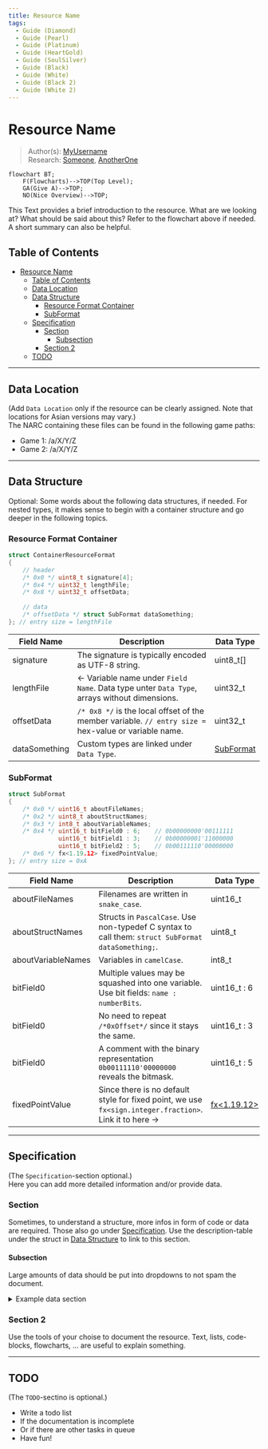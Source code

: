 ```yaml
---
title: Resource Name
tags:
  - Guide (Diamond)
  - Guide (Pearl)
  - Guide (Platinum)
  - Guide (HeartGold)
  - Guide (SoulSilver)  
  - Guide (Black)
  - Guide (White)
  - Guide (Black 2)
  - Guide (White 2)
---
```


# Resource Name
> Author(s): [MyUsername]() <br />
> Research: [Someone](), [AnotherOne]()

```mermaid
flowchart BT;
    F(Flowcharts)-->TOP(Top Level);
    GA(Give A)-->TOP;
    NO(Nice Overview)-->TOP;
```
This Text provides a brief introduction to the resource. What are we looking at? What should be said about this? Refer to the flowchart above if needed. A short summary can also be helpful.

## Table of Contents
- [Resource Name](#resource-name)
  - [Table of Contents](#table-of-contents)
  - [Data Location](#data-location)
  - [Data Structure](#data-structure)
    - [Resource Format Container](#resource-format-container)
    - [SubFormat](#subformat)
  - [Specification](#specification)
    - [Section](#section)
      - [Subsection](#subsection)
    - [Section 2](#section-2)
  - [TODO](#todo)
---

## Data Location
(Add `Data Location` only if the resource can be clearly assigned. Note that locations for Asian versions may vary.) <br />
The NARC containing these files can be found in the following game paths:
* Game 1: /a/X/Y/Z
* Game 2: /a/X/Y/Z
--- 

## Data Structure
Optional: Some words about the following data structures, if needed. For nested types, it makes sense to begin with a container structure and go deeper in the following topics.

### Resource Format Container
```c
struct ContainerResourceFormat
{
    // header
    /* 0x0 */ uint8_t signature[4];
    /* 0x4 */ uint32_t lengthFile;
    /* 0x8 */ uint32_t offsetData;
    
    // data
    /* offsetData */ struct SubFormat dataSomething;
}; // entry size = lengthFile
```
| Field Name    | Description                                                                                           | Data Type |
|---------------|-------------------------------------------------------------------------------------------------------|-----------|
| signature     | The signature is typically encoded as UTF-8 string.                                                   | uint8_t[] |
| lengthFile    | <- Variable name under `Field Name`. Data type unter `Data Type`, arrays without dimensions.          | uint32_t  |
| offsetData    | `/* 0x8 */` is the local offset of the member variable. `// entry size =` hex-value or variable name. | uint32_t  |
| dataSomething | Custom types are linked under `Data Type`.                                                            | [SubFormat](#subformat) |

### SubFormat
```c
struct SubFormat
{
    /* 0x0 */ uint16_t aboutFileNames;
    /* 0x2 */ uint8_t aboutStructNames;
    /* 0x3 */ int8_t aboutVariableNames;
    /* 0x4 */ uint16_t bitField0 : 6;    // 0b00000000'00111111
              uint16_t bitField1 : 3;    // 0b00000001'11000000
              uint16_t bitField2 : 5;    // 0b00111110'00000000
    /* 0x6 */ fx<1.19.12> fixedPointValue;
}; // entry size = 0xA
```
| Field Name         | Description                                                                                             | Data Type    |
|--------------------|---------------------------------------------------------------------------------------------------------|--------------|
| aboutFileNames     | Filenames are written in `snake_case`.                                                                  | uint16_t     |
| aboutStructNames   | Structs in `PascalCase`. Use non-typedef C syntax to call them: `struct SubFormat dataSomething;`.      | uint8_t      |
| aboutVariableNames | Variables in `camelCase`.                                                                               | int8_t       |
| bitField0          | Multiple values may be squashed into one variable. Use bit fields: `name : numberBits`.                 | uint16_t : 6 |
| bitField0          | No need to repeat `/*0xOffset*/` since it stays the same.                                               | uint16_t : 3 |
| bitField0          | A comment with the binary representation `0b00111110'00000000` reveals the bitmask.                     | uint16_t : 5 |
| fixedPointValue    | Since there is no default style for fixed point, we use `fx<sign.integer.fraction>`. Link it to here -> | [fx<1.19.12>](resources.md#subformat) |

---
## Specification
(The `Specification`-section optional.) <br />
Here you can add more detailed information and/or provide data.

### Section
Sometimes, to understand a structure, more infos in form of code or data are required. Those also go under [Specification](#specification). Use the description-table under the struct in [Data Structure](#data-structure) to link to this section.

#### Subsection
Large amounts of data should be put into dropdowns to not spam the document.

<details>
 <summary>Example data section</summary>

  ```
  data, data, data, data, data
  data, data, data, data, data
  data, data, data, data, data
  data, data, data, data, data
  data, data, data, data, data
  data, data, data, data, data
  data, data, data, data, data
  data, data, data, data, data
  data, data, data, data, data
  data, data, data, data, data
  data, data, data, data, data
  data, data, data, data, data
  data, data, data, data, data
  data, data, data, data, data
  data, data, data, data, data
  ```
  
</details>

### Section 2
Use the tools of your choise to document the resource. Text, lists, code-blocks, flowcharts, ... are useful to explain something.

---
## TODO
(The `TODO`-sectino is optional.)
* Write a todo list
* If the documentation is incomplete
* Or if there are other tasks in queue
* Have fun!
